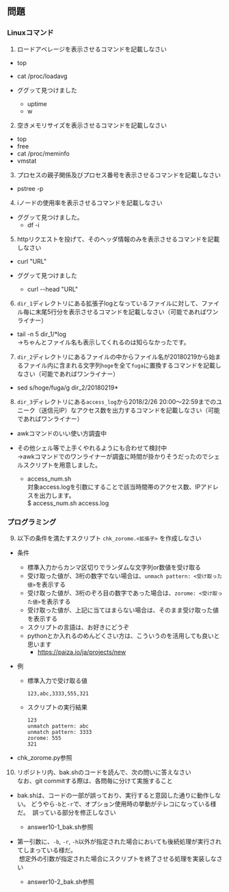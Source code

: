 ## 問題

### Linuxコマンド

1. ロードアベレージを表示させるコマンドを記載しなさい
 - top
 - cat /proc/loadavg

 - ググッて見つけました
   - uptime
   - w

2. 空きメモリサイズを表示させるコマンドを記載しなさい
 - top
 - free
 - cat /proc/meminfo
 - vmstat

3. プロセスの親子関係及びプロセス番号を表示させるコマンドを記載しなさい
 - pstree -p

4. iノードの使用率を表示させるコマンドを記載しなさい
 - ググッて見つけました。
   - df -i

5. httpリクエストを投げて、そのヘッダ情報のみを表示させるコマンドを記載しなさい
 - curl "URL"

 - ググッて見つけました
   - curl --head "URL"

6. `dir_1`ディレクトリにある拡張子logとなっているファイルに対して、ファイル毎に末尾5行分を表示させるコマンドを記載しなさい（可能であればワンライナー）
 - tail -n 5 dir_1/*log  
   →ちゃんとファイル名も表示してくれるのは知らなかったです。

7. `dir_2`ディレクトリにあるファイルの中からファイル名が20180219から始まるファイル内に含まれる文字列`hoge`を全て`fuga`に置換するコマンドを記載しなさい（可能であればワンライナー）
 - sed s/hoge/fuga/g dir_2/20180219*

8. `dir_3`ディレクトリにある`access_log`から2018/2/26 20:00～22:59までのユニーク（送信元IP）なアクセス数を出力するコマンドを記載しなさい（可能であればワンライナー）
 - awkコマンドのいい使い方調査中
 - その他シェル等で上手くやれるようにも合わせて検討中  
   →awkコマンドでのワンライナーが調査に時間が掛かりそうだったのでシェルスクリプトを用意しました。

    - access_num.sh  
対象access.logを引数にすることで該当時間帯のアクセス数、IPアドレスを出力します。  
$ access_num.sh access.log

### プログラミング

9. 以下の条件を満たすスクリプト `chk_zorome.<拡張子>` を作成しなさい
  - 条件
    - 標準入力からカンマ区切りでランダムな文字列or数値を受け取る
    - 受け取った値が、3桁の数字でない場合は、`unmach pattern: <受け取った値>`を表示する
    - 受け取った値が、3桁のぞろ目の数字であった場合は、`zorome: <受け取った値>`を表示する
    - 受け取った値が、上記に当てはまらない場合は、そのまま受け取った値を表示する
    - スクリプトの言語は、お好きにどうぞ
    - pythonとか入れるのめんどくさい方は、こういうのを活用しても良いと思います
      - https://paiza.io/ja/projects/new

  - 例
    - 標準入力で受け取る値
  
      ```
      123,abc,3333,555,321
      ```

    - スクリプトの実行結果

      ```
      123
      unmatch pattern: abc
      unmatch pattern: 3333
      zorome: 555
      321
      ```
 - chk_zorome.py参照

10. リポジトリ内、bak.shのコードを読んで、次の問いに答えなさい  
なお、git commitする際は、各問毎に分けて実施すること
  - bak.shは、コードの一部が誤っており、実行すると意図した通りに動作しない。
  どうやら`-b`と`-r`で、オプション使用時の挙動がテレコになっている様だ。
  誤っている部分を修正しなさい  

    - answer10-1_bak.sh参照

  - 第一引数に、`-b`, `-r`, `-h`以外が指定された場合においても後続処理が実行されてしまっている様だ。  
  想定外の引数が指定された場合にスクリプトを終了させる処理を実装しなさい  
     - answer10-2_bak.sh参照